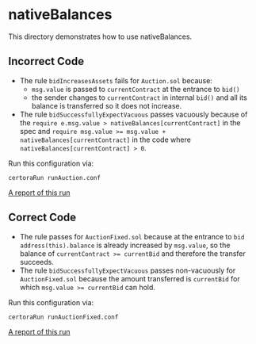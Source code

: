 # nativeBalances

This directory demonstrates how to use nativeBalances.

## Incorrect Code
- The rule `bidIncreasesAssets` fails for `Auction.sol` because:
    - `msg.value` is passed to `currentContract` at the entrance to `bid()`
    - the sender changes to `currentContract` in internal `bid()` and all its balance is transferred so it does not increase.
- The rule `bidSuccessfullyExpectVacuous` passes vacuously because of the 
  `require e.msg.value > nativeBalances[currentContract]` in the spec
  and `require msg.value >= msg.value + nativeBalances[currentContract]` in the code where 
  `nativeBalances[currentContract] > 0`.

Run this configuration via:

```certoraRun runAuction.conf```

[A report of this run](https://prover.certora.com/output/15800/7566d29557fc49bb8fbc88fb63364dc5?anonymousKey=7140792242c73d6646692e34deaecbf02cc82b1b)

## Correct Code
- The rule passes for `AuctionFixed.sol` because at the entrance to `bid` `address(this).balance` is already increased by `msg.value`,
so the balance of `currentContract >= currentBid` and therefore the transfer succeeds.
- The rule `bidSuccessfullyExpectVacuous` passes non-vacuously for `AuctionFixed.sol` because the amount transferred is `currentBid` for which `msg.value >= currentBid` can hold.

Run this configuration via:

```certoraRun runAuctionFixed.conf```

[A report of this run](https://prover.certora.com/output/15800/5dbc1a9e4f6949cea9871038e82097e9?anonymousKey=8d552772ee1a1a78b49b90d4558b0bb3444d4f73)

